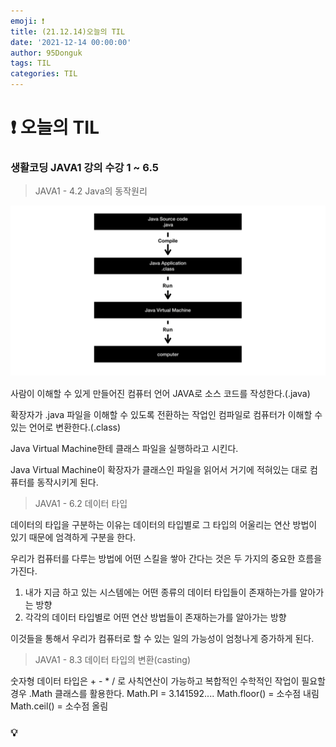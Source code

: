 ```yaml
---
emoji: ❗
title: (21.12.14)오늘의 TIL
date: '2021-12-14 00:00:00'
author: 95Donguk
tags: TIL
categories: TIL
---
```


# ❗ 오늘의 TIL

### 생활코딩 JAVA1 강의 수강 1 ~ 6.5

>JAVA1 - 4.2 Java의 동작원리

![JAVA1_4.2.PNG](JAVA1_4.2.PNG)

사람이 이해할 수 있게 만들어진 컴퓨터 언어 JAVA로 소스 코드를 작성한다.(.java)

확장자가 .java 파일을 이해할 수 있도록 전환하는 작업인 컴파일로 컴퓨터가 이해할 수 있는 언어로 변환한다.(.class)

Java Virtual Machine한테 클래스 파일을 실행하라고 시킨다.

Java Virtual Machine이 확장자가 클래스인 파일을 읽어서 거기에 적혀있는 대로 컴퓨터를 동작시키게 된다.


>JAVA1 - 6.2 데이터 타입

데이터의 타입을 구분하는 이유는 데이터의 타입별로 그 타입의 어울리는 연산 방법이 있기 때문에 엄격하게 구분을 한다.

우리가 컴퓨터를 다루는 방법에 어떤 스킬을 쌓아 간다는 것은 두 가지의 중요한 흐름을 가진다.
1. 내가 지금 하고 있는 시스템에는 어떤 종류의 데이터 타입들이 존재하는가를 알아가는 방향
2. 각각의 데이터 타입별로 어떤 연산 방법들이 존재하는가를 알아가는 방향

이것들을 통해서 우리가 컴퓨터로 할 수 있는 일의 가능성이 엄청나게 증가하게 된다.

>JAVA1 - 8.3 데이터 타입의 변환(casting)

숫자형 데이터 타입은 + - * / 로 사칙연산이 가능하고 복합적인 수학적인 작업이 필요할 경우 .Math 클래스를 활용한다.
Math.PI = 3.141592....
Math.floor() = 소수점 내림
Math.ceil() = 소수점 올림
### 💡 


```toc

```